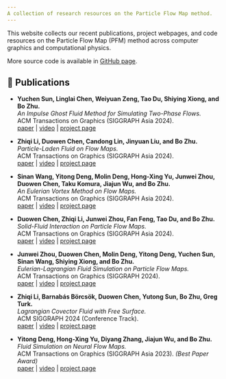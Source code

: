 ```yaml
---
A collection of research resources on the Particle Flow Map method.
---
```


This website collects our recent publications, project webpages, and code resources on the Particle Flow Map (PFM) method across computer graphics and computational physics.  

More source code is available in [GitHub page](https://github.com/pfm-gatech).

## 📄 Publications

- **Yuchen Sun, Linglai Chen, Weiyuan Zeng, Tao Du, Shiying Xiong, and Bo Zhu.**  
  *An Impulse Ghost Fluid Method for Simulating Two-Phase Flows.*  
  ACM Transactions on Graphics (SIGGRAPH Asia 2024).  
  [paper](https://dl.acm.org/doi/pdf/10.1145/3687963) | [video](https://youtu.be/MbEyyH2UB3s) | [project page](https://yuchen-sun-cg.github.io/projects/igfm/)

- **Zhiqi Li, Duowen Chen, Candong Lin, Jinyuan Liu, and Bo Zhu.**  
  *Particle-Laden Fluid on Flow Maps.*  
  ACM Transactions on Graphics (SIGGRAPH Asia 2024).  
  [paper](https://arxiv.org/pdf/2409.06246) | [video](https://youtu.be/JzozR1t-sIE) | [project page](https://pearseven.github.io/LadenFlowProject/)

- **Sinan Wang, Yitong Deng, Molin Deng, Hong-Xing Yu, Junwei Zhou, Duowen Chen, Taku Komura, Jiajun Wu, and Bo Zhu.**  
  *An Eulerian Vortex Method on Flow Maps.*  
  ACM Transactions on Graphics (SIGGRAPH Asia 2024).  
  [paper](https://dl.acm.org/doi/pdf/10.1145/3687996) | [video](https://youtu.be/okVnD-rCYrw) | [project page](https://evm.sinanw.com/)

- **Duowen Chen, Zhiqi Li, Junwei Zhou, Fan Feng, Tao Du, and Bo Zhu.**  
  *Solid-Fluid Interaction on Particle Flow Maps.*  
  ACM Transactions on Graphics (SIGGRAPH Asia 2024).  
  [paper](https://cdwj.github.io/projects/pfm-sfi-project-page/static/pdfs/SASIA_2024__Solid_Fluid_Interaction_on_Particle_Flow_Maps.pdf) | [video](https://youtu.be/nUJe4QIhoB8) | [project page](https://cdwj.github.io/projects/pfm-sfi-project-page/index.html)

- **Junwei Zhou, Duowen Chen, Molin Deng, Yitong Deng, Yuchen Sun, Sinan Wang, Shiying Xiong, and Bo Zhu.**  
  *Eulerian-Lagrangian Fluid Simulation on Particle Flow Maps.*  
  ACM Transactions on Graphics (SIGGRAPH 2024).  
  [paper](https://www.arxiv.org/pdf/2405.09672) | [video](https://www.youtube.com/watch?v=aErgFhxil7o) | [project page](https://zjw49246.github.io/projects/pfm/)

- **Zhiqi Li, Barnabás Börcsök, Duowen Chen, Yutong Sun, Bo Zhu, Greg Turk.**  
  *Lagrangian Covector Fluid with Free Surface.*  
  ACM SIGGRAPH 2024 (Conference Track).  
  [paper](https://arxiv.org/pdf/2405.09801) | [video](https://www.youtube.com/watch?v=MCa_CwekSAM) | [project page](https://zhiqili-cg.github.io/CovectorFluidFreeSurface/)

- **Yitong Deng, Hong-Xing Yu, Diyang Zhang, Jiajun Wu, and Bo Zhu.**  
  *Fluid Simulation on Neural Flow Maps.*  
  ACM Transactions on Graphics (SIGGRAPH Asia 2023). *(Best Paper Award)*  
  [paper](https://yitongdeng-projects.github.io/neural_flow_maps_webpage/assets/paper/NFM_v1.pdf) | [video](https://youtu.be/zNtPw1zr5tM) | [project page](https://yitongdeng-projects.github.io/neural_flow_maps_webpage/)

